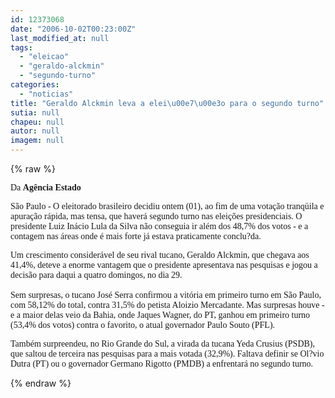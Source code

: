 ```yaml
---
id: 12373068
date: "2006-10-02T00:23:00Z"
last_modified_at: null
tags:
  - "eleicao"
  - "geraldo-alckmin"
  - "segundo-turno"
categories:
  - "noticias"
title: "Geraldo Alckmin leva a elei\u00e7\u00e3o para o segundo turno"
sutia: null
chapeu: null
autor: null
imagem: null
---
```

{% raw %}
<p><P><FONT face=Verdana>Da <STRONG>Agência Estado</STRONG></FONT></P></p>
<p><P><FONT face=Verdana>São Paulo - O eleitorado brasileiro decidiu ontem (01), ao fim de uma votação tranqüila e apuração rápida, mas tensa, que haverá segundo turno nas eleições presidenciais. O presidente Luiz Inácio Lula da Silva não conseguia ir além dos 48,7% dos votos - e a contagem nas áreas onde é mais forte já estava praticamente conclu?da. </FONT></P></p>
<p><P><FONT face=Verdana>Um crescimento considerável de seu rival tucano, Geraldo Alckmin, que chegava aos 41,4%, deteve a enorme vantagem que o presidente apresentava nas pesquisas e jogou a decisão para daqui a quatro domingos, no dia 29. <BR><BR>Sem surpresas, o tucano José Serra confirmou a vitória em primeiro turno em São Paulo, com 58,12% do total, contra 31,5% do petista Aloizio Mercadante. Mas surpresas houve - e a maior delas veio da Bahia, onde Jaques Wagner, do PT, ganhou em primeiro turno (53,4% dos votos) contra o favorito, o atual governador Paulo Souto (PFL). </FONT></P></p>
<p><P><FONT face=Verdana>Também surpreendeu, no Rio Grande do Sul, a virada da tucana Yeda Crusius (PSDB), que saltou de terceira nas pesquisas para a mais votada (32,9%). Faltava definir se Ol?vio Dutra (PT) ou o governador Germano Rigotto (PMDB) a enfrentará no segundo turno. </FONT></P> </p>
{% endraw %}